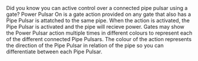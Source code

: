 <lore>
Did you know you can active control over a connected pipe pulsar using a gate?
</lore>
<no_lore>
Power Pulsar On is a gate action provided on any gate that also has a Pipe Pulsar is attatched to the same pipe.
</no_lore>

<chapter name="Requirements"/>
When the action is activated, the Pipe Pulsar is activated and the pipe will recieve power.

<link to="buildcraftsilicon:item/plug_pulsar"/> 

<chapter name="Directions"/>
Gates may show the Power Pulsar action multiple times in different colours to represent each of the different connected Pipe Pulsars.
The colour of the action represents the direction of the Pipe Pulsar in relation of the pipe so you can differentiate between each Pipe Pulsar.